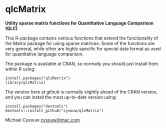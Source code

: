qlcMatrix
=========

**Utility sparse matrix functions for Quantitative Language Comparison (QLC)**

This R-package contains various functions that extend the functionality of the Matrix package for using sparse matrices. Some of the functions are very general, while other are highly specific for special data format as used for quantitative language comparison.

The package is available at CRAN, so normally you should just install from within R using:

    install.packages("qlcMatrix")  
    library(qlcMatrix)  

The version here at github is normally slightly ahead of the CRAN version, and you can install the most up-to-date version using:

    install.packages("devtools")
    devtools::install_github("cysouw/qlcMatrix")

Michael Cysouw
cysouw@mac.com
